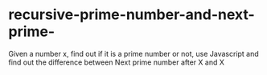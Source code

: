 # recursive-prime-number-and-next-prime-
Given a number x, find out if it is a prime number or not, use Javascript and find out the difference between Next prime number after X and X
